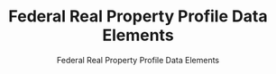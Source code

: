 ---
layout: resources-landing
title: "Federal Real Property Profile Data Elements"
subtitle: "Federal Real Property Profile Data Elements"
doc-link: ../assets/files/Controller Alert Federal Real Property Profile Data Elements_2016.12.01.pdf
filters: real-property controller-alert omb 2017
fiscal_year: 2017
---